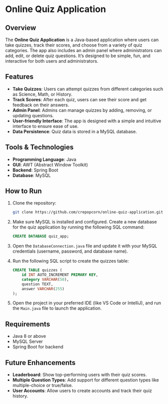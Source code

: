 
# Online Quiz Application

## Overview
The **Online Quiz Application** is a Java-based application where users can take quizzes, track their scores, and choose from a variety of quiz categories. The app also includes an admin panel where administrators can add, edit, or delete quiz questions. It’s designed to be simple, fun, and interactive for both users and administrators.

## Features
- **Take Quizzes**: Users can attempt quizzes from different categories such as Science, Math, or History.
- **Track Scores**: After each quiz, users can see their score and get feedback on their answers.
- **Admin Panel**: Admins can manage quizzes by adding, removing, or updating questions.
- **User-friendly Interface**: The app is designed with a simple and intuitive interface to ensure ease of use.
- **Data Persistence**: Quiz data is stored in a MySQL database.

## Tools & Technologies
- **Programming Language**: Java
- **GUI**: AWT (Abstract Window Toolkit)
- **Backend**: Spring Boot
- **Database**: MySQL

## How to Run
1. Clone the repository:
   ```bash
   git clone https://github.com/crepopcorn/online-quiz-application.git
   ```

2. Make sure MySQL is installed and configured. Create a new database for the quiz application by running the following SQL command:
   ```sql
   CREATE DATABASE quiz_app;
   ```

3. Open the `DatabaseConnection.java` file and update it with your MySQL credentials (username, password, and database name).

4. Run the following SQL script to create the quizzes table:
   ```sql
   CREATE TABLE quizzes (
       id INT AUTO_INCREMENT PRIMARY KEY,
       category VARCHAR(50),
       question TEXT,
       answer VARCHAR(255)
   );
   ```

5. Open the project in your preferred IDE (like VS Code or IntelliJ), and run the `Main.java` file to launch the application.

## Requirements
- Java 8 or above
- MySQL Server
- Spring Boot for backend

## Future Enhancements
- **Leaderboard**: Show top-performing users with their quiz scores.
- **Multiple Question Types**: Add support for different question types like multiple-choice or true/false.
- **User Accounts**: Allow users to create accounts and track their quiz history.
